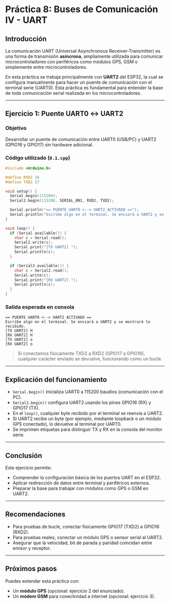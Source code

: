 # Práctica 8: Buses de Comunicación IV - UART

## Introducción

La comunicación UART (Universal Asynchronous Receiver-Transmitter) es una forma de transmisión **asíncrona**, ampliamente utilizada para comunicar microcontroladores con periféricos como módulos GPS, GSM o simplemente entre microcontroladores.

En esta práctica se trabaja principalmente con **UART2** del ESP32, la cual se configura manualmente para hacer un puente de comunicación con el terminal serie (UART0). Esta práctica es fundamental para entender la base de toda comunicación serial realizada en los microcontroladores.

---

## Ejercicio 1: Puente UART0 ↔ UART2

### Objetivo

Desarrollar un puente de comunicación entre UART0 (USB/PC) y UART2 (GPIO16 y GPIO17) sin hardware adicional.

### Código utilizado (`8.1.cpp`)

```cpp
#include <Arduino.h>

#define RXD2 16
#define TXD2 17

void setup() {
  Serial.begin(115200);
  Serial2.begin(115200, SERIAL_8N1, RXD2, TXD2);

  Serial.println("== PUENTE UART0 <--> UART2 ACTIVADO ==");
  Serial.println("Escribe algo en el terminal. Se enviará a UART2 y se mostrará lo recibido.");
}

void loop() {
  if (Serial.available()) {
    char c = Serial.read();
    Serial2.write(c);
    Serial.print("[TX UART2] ");
    Serial.println(c);
  }

  if (Serial2.available()) {
    char c = Serial2.read();
    Serial.write(c);
    Serial.print("[RX UART2] ");
    Serial.println(c);
  }
}
```

### Salida esperada en consola

```
== PUENTE UART0 <--> UART2 ACTIVADO ==
Escribe algo en el terminal. Se enviará a UART2 y se mostrará lo recibido.
[TX UART2] H
[RX UART2] H
[TX UART2] o
[RX UART2] o
```

> Si conectamos físicamente TXD2 a RXD2 (GPIO17 a GPIO16), cualquier carácter enviado se devuelve, funcionando como un bucle.

---

## Explicación del funcionamiento

- `Serial.begin()` inicializa UART0 a 115200 baudios (comunicación con el PC).
- `Serial2.begin()` configura UART2 usando los pines GPIO16 (RX) y GPIO17 (TX).
- En el `loop()`, cualquier byte recibido por el terminal se reenvía a UART2.
- Si UART2 recibe un byte (por ejemplo, mediante loopback o un módulo GPS conectado), lo devuelve al terminal por UART0.
- Se imprimen etiquetas para distinguir TX y RX en la consola del monitor serie.

---

## Conclusión

Este ejercicio permite:

- Comprender la configuración básica de los puertos UART en el ESP32.
- Aplicar redirección de datos entre terminal y periféricos externos.
- Preparar la base para trabajar con módulos como GPS o GSM en UART2.

---

## Recomendaciones

- Para pruebas de bucle, conectar físicamente GPIO17 (TXD2) a GPIO16 (RXD2).
- Para pruebas reales, conectar un módulo GPS o sensor serial al UART2.
- Asegurar que la velocidad, bit de parada y paridad coincidan entre emisor y receptor.

---

## Próximos pasos

Puedes extender esta práctica con:

- Un **módulo GPS** (opcional: ejercicio 2 del enunciado).
- Un **módem GSM** para conectividad a internet (opcional: ejercicio 3).

